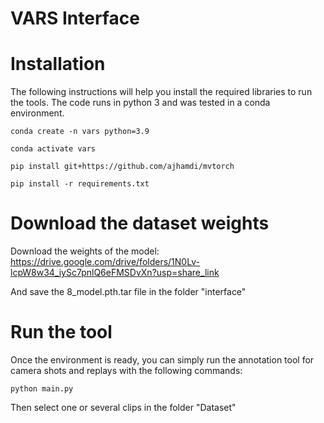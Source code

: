 # VARS Interface

# Installation

The following instructions will help you install the required libraries to run the tools. The code runs in python 3 and was tested in a conda environment.
```
conda create -n vars python=3.9

conda activate vars

pip install git+https://github.com/ajhamdi/mvtorch

pip install -r requirements.txt
```

# Download the dataset weights

Download the weights of the model: https://drive.google.com/drive/folders/1N0Lv-lcpW8w34_iySc7pnlQ6eFMSDvXn?usp=share_link

And save the 8_model.pth.tar file in the folder "interface"

# Run the tool
Once the environment is ready, you can simply run the annotation tool for camera shots and replays with the following commands:

```
python main.py
```

Then select one or several clips in the folder "Dataset"

